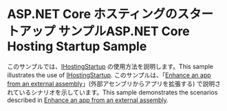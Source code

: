 # <a name="aspnet-core-hosting-startup-sample"></a><span data-ttu-id="8501c-101">ASP.NET Core ホスティングのスタートアップ サンプル</span><span class="sxs-lookup"><span data-stu-id="8501c-101">ASP.NET Core Hosting Startup Sample</span></span>

<span data-ttu-id="8501c-102">このサンプルでは、[IHostingStartup](https://docs.microsoft.com/dotnet/api/microsoft.aspnetcore.hosting.ihostingstartup) の使用方法を説明します。</span><span class="sxs-lookup"><span data-stu-id="8501c-102">This sample illustrates the use of [IHostingStartup](https://docs.microsoft.com/dotnet/api/microsoft.aspnetcore.hosting.ihostingstartup).</span></span> <span data-ttu-id="8501c-103">このサンプルは、「[Enhance an app from an external assembly](https://docs.microsoft.com/aspnet/core/fundamentals/host/platform-specific-configuration)」(外部アセンブリからアプリを拡張する) で説明されているシナリオを示しています。</span><span class="sxs-lookup"><span data-stu-id="8501c-103">This sample demonstrates the scenarios described in [Enhance an app from an external assembly](https://docs.microsoft.com/aspnet/core/fundamentals/host/platform-specific-configuration).</span></span>
